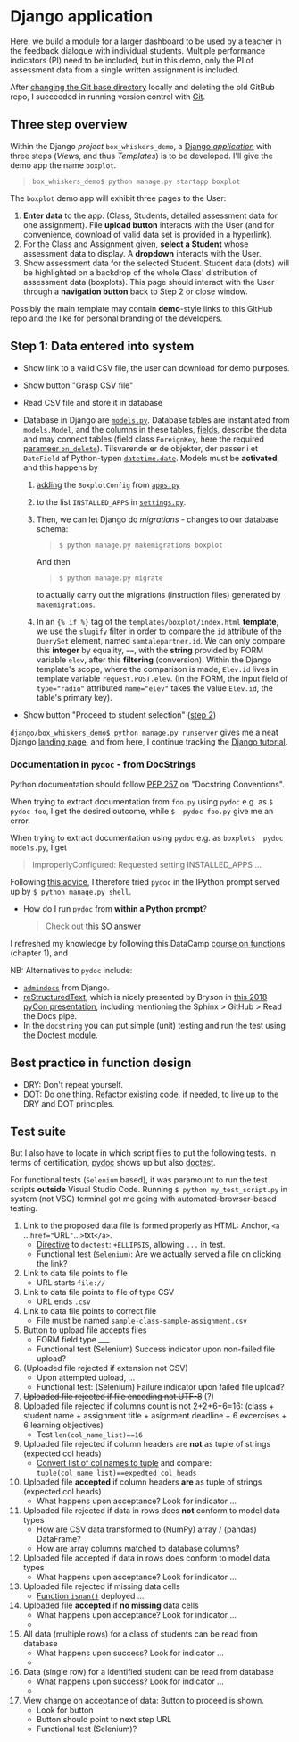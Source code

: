 Django application
====
Here, we build a module for a larger dashboard to be used by a teacher
in the feedback dialogue with individual students.
Multiple performance indicators (PI) need to be included,
but in this demo, only the PI of assessment data from 
a single written assignment is included.

After
[changing the Git base directory](https://stackoverflow.com/a/1213449/888033)
locally and deleting the old GitBub repo, I succeeded in running
version control with 
[Git](https://git-scm.com/book/en/v2/Getting-Started-About-Version-Control).

Three step overview
---
Within the Django *project* `box_whiskers_demo`, a 
[Django *application*](https://docs.djangoproject.com/en/3.1/intro/tutorial01/#creating-the-polls-app)
with three steps (*View*s, and thus *Templates*) is to be developed.
I'll give the demo app the name `boxplot`.
> `box_whiskers_demo$ python manage.py startapp boxplot `

The `boxplot` demo app will exhibit three pages to the User:
1. **Enter data** to the app:
   (Class, Students, detailed assessment data for one assignment).
   File **upload button** interacts with the User
   (and for convenience, download of valid data set is provided in a hyperlink).
1. For the Class and Assignment given, 
   **select a Student** whose assessment data to display.
   A **dropdown** interacts with the User.
1. Show assessment data for the selected Student.
   Student data (dots)  will be highlighted on a
   backdrop of the whole Class' distribution of assessment data (boxplots).
   This page should interact with the User through a **navigation button** back to Step 2
   or close window.

Possibly the main template may contain **demo**-style links to this GitHub repo
and the like for personal branding of the developers.

Step 1: Data entered into system
---
- Show link to a valid CSV file, the user can download for demo purposes.
- Show button "Grasp CSV file"
- Read CSV file and store it in database
- Database in Django are [`models.py`](../../boxplot/models.py). 
  Database tables are instantiated from `models.Model`, and the columns in these tables,
  [fields](https://docs.djangoproject.com/en/3.1/ref/models/fields/#field-types),
  describe the data and may connect tables (field class `ForeignKey`, here the required 
  [parameer `on_delete`](https://docs.djangoproject.com/en/3.1/ref/models/fields/#django.db.models.ForeignKey.on_delete)).
  Tilsvarende er de objekter, der passer i et `DateField` af Python-typen 
  [`datetime.date`](https://docs.python.org/2/library/datetime.html#date-objects).
  Models must be **activated**, and this happens by 
  1. [adding](https://docs.djangoproject.com/en/3.1/intro/tutorial02/#activating-models)
  the `BoxplotConfig` from [`apps.py`](../../boxplot/apps.py) 
  1. to the list `INSTALLED_APPS` in [`settings.py`](../settings.py).
  1. Then, we can let Django do *migrations* - changes to our database schema:
     > `$ python manage.py makemigrations boxplot`
     
     And then 
     > `$ python manage.py migrate`

     to actually carry out the migrations (instruction files) generated by `makemigrations`.
   1. In an `{% if %}` tag of the `templates/boxplot/index.html` **template**, we use the
      [`slugify`](https://docs.djangoproject.com/en/3.0/ref/templates/builtins/#slugify)
      filter in order to compare the `id` attribute of the `QuerySet` 
      element, named `samtalepartner.id`. 
      We can only compare this **integer** by equality, `==`, with 
      the **string** provided by FORM variable `elev`, after this **filtering** (conversion).
      Within the Django template's scope, where the comparison is made,
      `Elev.id` lives in template variable `request.POST.elev`.
      (In the FORM, the input field of `type="radio"` attributed `name="elev"`
      takes the value `Elev.id`, the table's primary key).
     
- Show button "Proceed to student selection" ([step 2](./step2.md))

`django/box_whiskers_demo$ python manage.py runserver` gives me a neat 
Django [landing page](http:::127.0.0.1:8000), and from here, I continue tracking the 
[Django tutorial](https://docs.djangoproject.com/en/3.1/intro/tutorial02/).

### Documentation in `pydoc` - from DocStrings
Python documentation should follow
[PEP 257](https://www.python.org/dev/peps/pep-0257/)
on "Docstring Conventions".   

When trying to extract documentation from `foo.py` using `pydoc` e.g. as
`$  pydoc foo`, I get the desired outcome, 
while `$  pydoc foo.py` give me an error.

When trying to extract documentation using `pydoc` e.g. as
`boxplot$  pydoc models.py`,
I get 
> ImproperlyConfigured: Requested setting INSTALLED_APPS ...

Following [this advice](https://stackoverflow.com/a/50075525/888033),
I therefore tried `pydoc` in the IPython prompt served up by
`$ python manage.py shell`.
- How do I run `pydoc` from **within a Python prompt**?
  > Check out [this SO answer](https://stackoverflow.com/a/61879712/888033)

I refreshed my knowledge by following this DataCamp 
[course on functions](https://campus.datacamp.com/courses/writing-functions-in-python/best-practices)
(chapter 1), and 

NB: Alternatives to `pydoc` include: 
- [`admindocs`](https://docs.djangoproject.com/en/3.1/ref/contrib/admin/admindocs/)
  from Django.
- [reStructuredText](https://docutils.sourceforge.io/rst.html), 
  which is nicely presented by Bryson in
  [this 2018 pyCon presentation](https://youtu.be/JQ8RQru-Y9Y),
  including mentioning the Sphinx > GitHub > Read the Docs pipe.
- In the `docstring` you can put simple (unit) testing and 
  run the test using 
  [the Doctest module](https://docs.pytest.org/en/stable/doctest.html).

Best practice in function design
---
- DRY: Don't repeat yourself.
- DOT: Do one thing.
 [Refactor](https://martinfowler.com/books/refactoring.html)
 existing code, if needed, to live up to the DRY and DOT principles.

Test suite
---
But I also have to locate in which script files to put the following tests.
In terms of certification, [pydoc](https://docs.python.org/3/library/pydoc.html) 
shows up but also [doctest](https://docs.pytest.org/en/stable/doctest.html).

For functional tests (`Selenium` based), it was paramount to run the 
test scripts **outside** Visual Studio Code. 
Running `$ python my_test_script.py` in system (not VSC) terminal got me going with
automated-browser-based testing.
1. Link to the proposed data file is formed properly as HTML:
   Anchor, `<a `...`href="`URL`"`...`>`txt`</a>`.
   - [Directive](https://docs.python.org/3/library/doctest.html#doctest-directives)
     to `doctest`: `+ELLIPSIS`, allowing `...` in test.
   - Functional test (`Selenium`):
     Are we actually served a file on clicking the link?
1. Link to data file points to file
   - URL starts `file://`
1. Link to data file points to file of type CSV
   - URL ends `.csv`
1. Link to data file points to correct file
   - File must be named `sample-class-sample-assignment.csv` 
1. Button to upload file accepts files
   - FORM field type ___
   - Functional test
     (Selenium) Success indicator upon non-failed file upload?
1. (Uploaded file rejected if extension not CSV)
   - Upon attempted upload, ...
   - Functional test:
     (Selenium) Failure indicator upon failed file upload?
1. ~~Uploaded file rejected if file encoding not UTF-8~~ (?)
1. Uploaded file rejected if columns count is not 2+2+6+6=16:
   (class + student name + 
   assignment title + asignment deadline +
   6 excercises + 6 learning objectives)
   - Test `len(col_name_list)==16`
1. Uploaded file rejected if column headers are **not** as tuple of strings (expected col heads)
   - [Convert list of col names to tuple](https://www.geeksforgeeks.org/python-convert-a-list-into-a-tuple/)
     and compare: `tuple(col_name_list)==expedted_col_heads`
1. Uploaded file **accepted** if column headers **are** as tuple of strings (expected col heads)
   - What happens upon acceptance? Look for indicator ...
1. Uploaded file rejected if data in rows does **not** conform to model data types
   - How are CSV data transformed to (NumPy) array / (pandas) DataFrame?
   - How are array columns matched to database columns?
1. Uploaded file accepted if data in rows does conform to model data types
   - What happens upon acceptance? Look for indicator ...
1. Uploaded file rejected if missing data cells
   - [Function `isnan()`](https://numpy.org/doc/stable/reference/generated/numpy.isnan.html)
     deployed ...
1. Uploaded file **accepted** if **no missing** data cells 
   - What happens upon acceptance? Look for indicator ...
   - 
1. All data (multiple rows) for a class of students can be read from database
   - What happens upon success? Look for indicator ...
   - 
1. Data (single row) for a identified student can be read from database
   - What happens upon success? Look for indicator ...
   - 
1. View change on acceptance of data: Button to proceed is shown.
   - Look for button
   - Button should point to next step URL
   - Functional test
     (Selenium)?
